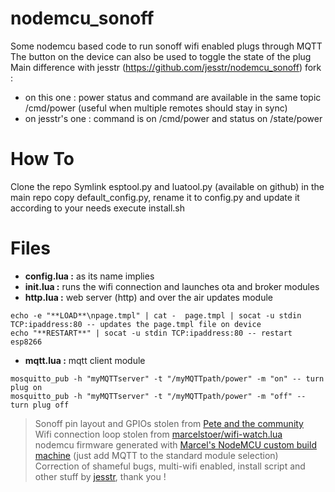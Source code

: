 # nodemcu_sonoff
Some nodemcu based code to run sonoff wifi enabled plugs through MQTT
The button on the device can also be used to toggle the state of the plug
Main difference with jesstr (https://github.com/jesstr/nodemcu_sonoff) fork :
- on this one : power status and command are available in the same topic /cmd/power (useful when multiple remotes should stay in sync)
- on jesstr's one : command is on /cmd/power and status on /state/power


# How To
Clone the repo
Symlink esptool.py and luatool.py (available on github) in the main repo
copy default_config.py, rename it to config.py and update it according to your needs
execute install.sh


# Files
* **config.lua :** as its name implies
* **init.lua :** runs the wifi connection and launches ota and broker modules
* **http.lua :** web server (http) and over the air updates module
```
echo -e "**LOAD**\npage.tmpl" | cat -  page.tmpl | socat -u stdin TCP:ipaddress:80 -- updates the page.tmpl file on device
echo "**RESTART**" | socat -u stdin TCP:ipaddress:80 -- restart esp8266
```
* **mqtt.lua :** mqtt client module
```
mosquitto_pub -h "myMQTTserver" -t "/myMQTTpath/power" -m "on" -- turn plug on
mosquitto_pub -h "myMQTTserver" -t "/myMQTTpath/power" -m "off" -- turn plug off
```

> Sonoff pin layout and GPIOs stolen from [Pete and the community](http://tech.scargill.net/itead-slampher-and-sonoff/)  
> Wifi connection loop stolen from [marcelstoer/wifi-watch.lua](https://gist.github.com/marcelstoer/63ce6e6d78cef435d2ec)  
> nodemcu firmware generated with [Marcel's NodeMCU custom build machine](http://nodemcu-build.com/) (just add MQTT to the standard module selection)  
> Correction of shameful bugs,  multi-wifi enabled, install script and other stuff by [jesstr](https://github.com/jesstr), thank you !
